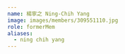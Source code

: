 ```yaml
---
name: 楊寧之 Ning-Chih Yang 
image: images/members/309551110.jpg 
role: formerMem
aliases:
  - ning chih yang
---
```

